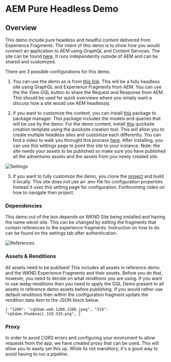# AEM Pure Headless Demo

## Overview

This demo include pure headless and headful content delivered from Experience Fragments.  The intent of this demo is to show how you would connect an application to AEM using GraphQL and Content Services.  The site can be found [here](https://lamontacrook.github.io/aem-pure-headless). It runs independently outside of AEM and can be shared and customized.  

There are 3 possible configurations for this demo.

1. You can use the demo as is from <a href='https://lamontacrook.github.io/aem-pure-headless'>this link</a>.  This will be a fully headless site using GraphQL and Experience Fragments from AEM.  You can use the the View GQL button to share the Request and Response from AEM.  This should be used for quick overviews where you simply want a discuss how a site would use AEM headlessly.

2. If you want to customize the content, you can install [this](gql-demo-0.0.5-SNAPSHOT.zip) package to package manager.  This package includes the models and queries that will be use by the demo.  For the demo content, install [this](gql-demo-template-0.0.6.zip) quicksite creation template using the quicksite creation tool.  This will allow you to create multiple headless sites and customize each differently.  You can find a video to walk you throught this process [here](https://publish-p91555-e868145.adobeaemcloud.com/content/dam/misc/headless-setup.mp4).  After installing, you can use this settings page to point this site to your instance.  Note: the site needs your assets to be published so make sure you have published all the adventures assets and the assets from you newly created site.

![Settings](./public/settings.png)

3. If you want to fully customize the demo, you clone the <a href='https://github.com/lamontacrook/aem-pure-headless'>project</a> and build it locally.  This site does not use an .env file for configuration properties.  Instead it uses this setting page for configuration.  Forthcoming video on how to navigate then project.

### Dependencies

This demo out of the box depends on WKND Site being installed and having the name wknd-site.  This can be changed by editing the fragments that contain references to the experience fragments.  Instruction on how to do can be found on the settings tab after authentication.

![References](./public/references.png)

### Assets & Renditions

All assets need to be publised!  This includes all assets in reference demo and the WKND Experience Fragments and their assets.  Before you do that, however, you need to decide on what renditions you are using.  If you want to use webp renditions then you need to apply the GQL Demo present to all assets in reference demo assets before publishing.  If you would rather use default renditions then within the configuration fragment update the rendition data item to the JSON block below.

``{
  "1280": "cq5dam.web.1280.1280.jpeg",
  "319": "cq5dam.thumbnail.319.319.png",
}``

### Proxy 

In order to avoid CORS errors and configuring your enviroment to allow requests from the app, we have created proxy that can be used.  This will allow you to easily set this up.  While its not manditory, it's a good way to avoid having to run a pipeline.